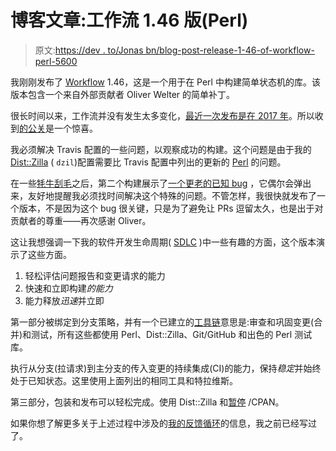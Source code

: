 # 博客文章:工作流 1.46 版(Perl)

> 原文:[https://dev . to/Jonas bn/blog-post-release-1-46-of-workflow-perl-5600](https://dev.to/jonasbn/blog-post-release-1-46-of-workflow-perl-5600)

我刚刚发布了 [Workflow](https://jonasbn.github.io/perl-workflow/) 1.46，这是一个用于在 Perl 中构建简单状态机的库。该版本包含一个来自外部贡献者 Oliver Welter 的简单补丁。

很长时间以来，工作流并没有发生太多变化，[最近一次发布是在 2017 年](https://github.com/jonasbn/perl-workflow/releases/tag/1.45)。所以收到[的公关](https://github.com/jonasbn/perl-workflow/pull/16)是一个惊喜。

我必须解决 Travis 配置的一些问题，以观察成功的构建。这个问题是由于我的 [Dist::Zilla](http://dzil.org/) ( `dzil`)配置需要比 Travis 配置中列出的更新的 [Perl](https://www.perl.org/) 的问题。

在一些[牦牛刮毛](https://en.wiktionary.org/wiki/yak_shaving)之后，第二个构建展示了[一个更老的已知 bug](https://github.com/jonasbn/perl-workflow/issues/10) ，它偶尔会弹出来，友好地提醒我必须找时间解决这个特殊的问题。不管怎样，我很快就发布了一个版本，不是因为这个 bug 很关键，只是为了避免让 PRs 逗留太久，也是出于对贡献者的尊重——再次感谢 Oliver。

这让我想强调一下我的软件开发生命周期( [SDLC](https://en.wikipedia.org/wiki/Software_development_process) )中一些有趣的方面，这个版本演示了这些方面。

1.  轻松评估问题报告和变更请求的能力
2.  快速和立即构建*的能力*
3.  能力释放*迅速*并立即

第一部分被绑定到分支策略，并有一个已建立的[工具链](https://en.wikipedia.org/wiki/Toolchain)意思是:审查和巩固变更(合并)和测试，所有这些都使用 Perl、Dist::Zilla、Git/GitHub 和出色的 Perl 测试库。

执行从分支(拉请求)到主分支的传入变更的持续集成(CI)的能力，保持*稳定*并始终处于已知状态。这里使用上面列出的相同工具和特拉维斯。

第三部分，包装和发布可以轻松完成。使用 Dist::Zilla 和[暂停](https://pause.perl.org/pause/query?ACTION=pause_04about) /CPAN。

如果你想了解更多关于上述过程中涉及的[我的反馈循环](//dev.to/jonasbn/blog-post-feedback-loops-1gm5)的信息，我之前已经写过了。